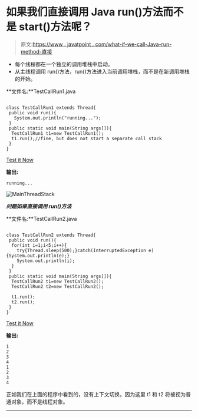 # 如果我们直接调用 Java run()方法而不是 start()方法呢？

> 原文:[https://www . javatpoint . com/what-if-we-call-Java-run-method-直接](https://www.javatpoint.com/what-if-we-call-java-run-method-directly)

*   每个线程都在一个独立的调用堆栈中启动。
*   从主线程调用 run()方法，run()方法进入当前调用堆栈，而不是在新调用堆栈的开始。

**文件名:**TestCallRun1.java

```

class TestCallRun1 extends Thread{
 public void run(){
   System.out.println("running...");
 }
 public static void main(String args[]){
  TestCallRun1 t1=new TestCallRun1();
  t1.run();//fine, but does not start a separate call stack
 }
}

```

[Test it Now](https://www.javatpoint.com/opr/test.jsp?filename=TestCallRun1)

**输出:**

```
running...

```

![MainThreadStack](../Images/3469f4f7ed812dcb892b0772a7516e03.png)

***问题如果直接调用 run()方法***

**文件名:**TestCallRun2.java

```

class TestCallRun2 extends Thread{
 public void run(){
  for(int i=1;i<5;i++){
    try{Thread.sleep(500);}catch(InterruptedException e){System.out.println(e);}
    System.out.println(i);
  }
 }
 public static void main(String args[]){
  TestCallRun2 t1=new TestCallRun2();
  TestCallRun2 t2=new TestCallRun2();

  t1.run();
  t2.run();
 }
}

```

[Test it Now](https://www.javatpoint.com/opr/test.jsp?filename=TestCallRun2)

**输出:**

```
1
2
3
4
1
2
3
4

```

正如我们在上面的程序中看到的，没有上下文切换，因为这里 t1 和 t2 将被视为普通对象，而不是线程对象。

* * *